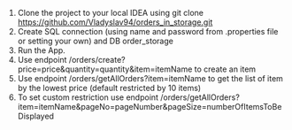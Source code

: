 1. Clone the project to your local IDEA using git clone https://github.com/Vladyslav94/orders_in_storage.git
2. Create SQL connection (using name and password from .properties file or setting your own) and DB order_storage
3. Run the App.
4. Use endpoint /orders/create?price=price&quantity=quantity&item=itemName to create an item
5. Use endpoint /orders/getAllOrders?item=itemName to get the list of item by the lowest price (default restricted by 10 items)
6. To set custom restriction use endpoint /orders/getAllOrders?item=itemName&pageNo=pageNumber&pageSize=numberOfItemsToBeDisplayed
